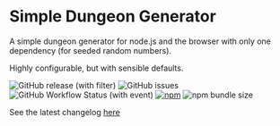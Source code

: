 # Simple Dungeon Generator

A simple dungeon generator for node.js and the browser with only one dependency (for seeded random numbers).

Highly configurable, but with sensible defaults.

![GitHub release (with filter)](https://img.shields.io/github/v/release/Purukitto/simpleDungeonGenerator) ![GitHub issues](https://img.shields.io/github/issues/purukitto/simpleDungeonGenerator) ![GitHub Workflow Status (with event)](https://img.shields.io/github/actions/workflow/status/purukitto/simpleDungeonGenerator/main.yml) [![npm](https://img.shields.io/npm/v/simpledungeongenerator)](https://www.npmjs.com/package/simpledungeongenerator) ![npm bundle size](https://img.shields.io/bundlephobia/min/simpledungeongenerator)

See the latest changelog [here](./CHANGELOG.md)
